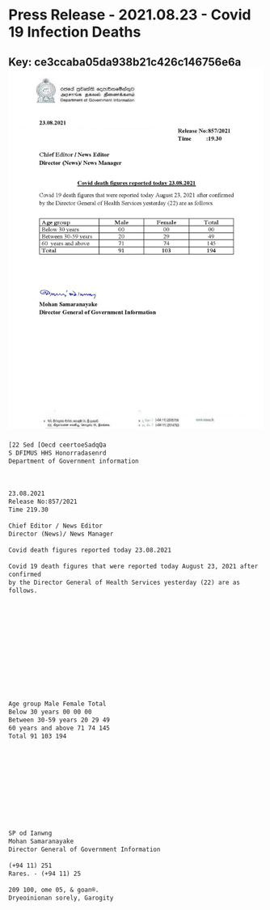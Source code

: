 # Press Release - 2021.08.23 - Covid 19 Infection Deaths 
Key: ce3ccaba05da938b21c426c146756e6a 
![img](img/ce3ccaba05da938b21c426c146756e6a.jpg)
---
```
[22 Sed [Oecd ceertoeSadqQa
S DFIMUS HHS Honorradasenrd
Department of Government information

 

23.08.2021
Release No:857/2021
Time 219.30

Chief Editor / News Editor
Director (News)/ News Manager

Covid death figures reported today 23.08.2021

Covid 19 death figures that were reported today August 23, 2021 after confirmed
by the Director General of Health Services yesterday (22) are as follows.

 

 

 

 

 

 

Age group Male Female Total
Below 30 years 00 00 00
Between 30-59 years 20 29 49
60 years and above 71 74 145
Total 91 103 194

 

 

 

 

 

SP od Ianwng
Mohan Samaranayake
Director General of Government Information

(+94 11) 251
Rares. - (+94 11) 25

209 100, ome 05, & goan®.
Dryeoinionan sorely, Garogity

      

```
